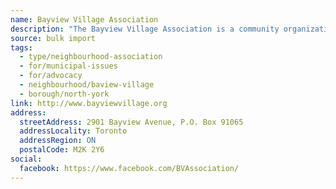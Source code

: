 ```yaml
---
name: Bayview Village Association
description: "The Bayview Village Association is a community organization located in North York, Ontario, focusing on enhancing neighborhood engagement and safety. It offers various events, activities, and resources for residents, including municipal government affairs updates and community safety information."
source: bulk import
tags:
  - type/neighbourhood-association
  - for/municipal-issues
  - for/advocacy
  - neighbourhood/baview-village
  - borough/north-york
link: http://www.bayviewvillage.org
address:
  streetAddress: 2901 Bayview Avenue, P.O. Box 91065
  addressLocality: Toronto
  addressRegion: ON
  postalCode: M2K 2Y6
social:
  facebook: https://www.facebook.com/BVAssociation/
---
```


<!-- Community added via bulk import -->
